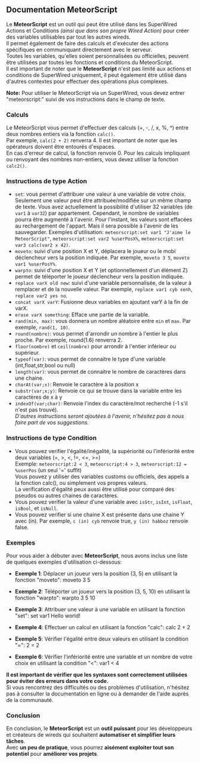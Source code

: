 ## Documentation MeteorScript

Le **MeteorScript** est un outil qui peut être utilisé dans les SuperWired Actions et Conditions *(ainsi que dans son propre Wired Action)* pour créer des variables utilisables par tout les autres wireds.  
Il permet également de faire des calculs et d'exécuter des actions spécifiques en communiquant directement avec le serveur.   
Toutes les variables, qu'elles soient personnalisées ou officielles, peuvent être utilisées par toutes les fonctions et conditions du MeteorScript.   
Il est important de noter que le **MeteorScript** n'est pas limité aux actions et conditions de SuperWired uniquement, il peut également être utilisé dans d'autres contextes pour effectuer des opérations plus complexes.

**Note:** Pour utiliser le MeteorScript via un SuperWired, vous devez entrer "meteorscript:" suivi de vos instructions dans le champ de texte.

### Calculs

Le MeteorScript vous permet d'effectuer des calculs (+, -, /, x, %, ^) entre deux nombres entiers via la fonction `calc()`.  
Par exemple, `calc(2 + 2)` renverra 4. Il est important de noter que les opérateurs doivent être entourés d'espaces.  
En cas d'erreur de calcul, la fonction renvoie 0. Pour les calculs impliquant ou renvoyant des nombres non-entiers, vous devez utiliser la fonction `calc2()`.

### Instructions de type Action
- `set`: vous permet d'attribuer une valeur à une variable de votre choix. Seulement une valeur peut être attribuée/modifiée sur un même champ de texte. 
Vous avez actuellement la possibilité d'utiliser 32 variables (de `var1` à `var32`) par appartement. Cependant, le nombre de variables pourra être augmenté à l'avenir. 
Pour l'instant, les valeurs sont effacées au rechargement de l'appart. Mais il sera possible à l'avenir de les sauvegarder.
Exemples d'utilisation: `meteorscript:set var1 "J'aime le MeteorScript"`, `meteorscript:set var2 %userPosX%`, `meteorscript:set var3 calc(var2 x 42)`.
- `moveto`: suivi d'une position X et Y, déplacera le joueur ou le mobi déclencheur vers la position indiquée. Par exemple, `moveto 3 5`, `moveto var1 %userPosY%`.
- `warpto`: suivi d'une position X et Y (et optionnellement d'un élément Z) permet de téléporter le joueur déclencheur vers la position indiquée.
- `replace varX old new`: suivi d'une variable personnalisée, de la valeur à remplacer et de la nouvelle valeur. Par exemple, `replace var1 cyb senh`, `replace var2 yes no`.
- `concat varX varY`: Fusionne deux variables en ajoutant varY à la fin de varX.
- `erase varX something`: Efface une partie de la variable. 
- `rand(min, max)`: vous donnera un nombre aléatoire entre `min` et `max`. Par exemple, `rand(1, 10)`.
- `round(nombre)`: vous permet d'arrondir un nombre à l'entier le plus proche. Par exemple, round(1.6) renverra 2.
- `floor(nombre)` et `ceil(nombre)` pour arrondir à l'entier inférieur ou supérieur.  
- `typeof(var)`: vous permet de connaitre le type d'une variable (int,float,str,bool ou null)
- `length(var)`: vous permet de connaitre le nombre de caractères dans une chaine.
- `charAt(var;x)`: Renvoie le caractère à la position x
- `substr(var;x;y)`: Renvoie ce qui se trouve dans la variable entre les caractères de x à y
- `indexOf(var;char)`: Renvoie l'index du caractère/mot recherché (-1 s'il n'est pas trouvé).  
*D'autres instructions seront ajoutées à l'avenir, n'hésitez pas à nous faire part de vos suggestions.*  

### Instructions de type Condition
- Vous pouvez verifier l'égalité/inégalité, la supériorité ou l'infériorité entre deux variables (=, >, <, !=, <=, >=)  
Exemple: `meteorscript:2 < 3`, `meteorscript:4 > 3`, `meteorscript:12 = %userPos` (un seul '=' suffit)  
Vous pouvez y utiliser des variables customs ou officiels, des appels a la fonction calc(), ou simplement vos propres valeurs.  
La verification d'égalité peux aussi être utilisé pour comparé des pseudos ou autres chaines de caractères.  
- Vous pouvez verifier la valeur d'une variable avec `isStr`, `isInt`, `isFloat`, `isBool`, et `isNull`.  
- Vous pouvez verifier si une chaine X est présente dans une chaine Y avec (in). Par exemple, `c (in) cyb` renvoie true, `y (in) habboz` renvoie false.

### Exemples
Pour vous aider à débuter avec **MeteorScript**, nous avons inclus une liste de quelques exemples d'utilisation ci-dessous:

- **Exemple 1**: Déplacer un joueur vers la position (3, 5) en utilisant la fonction "moveto":
    moveto 3 5

- **Exemple 2**: Téléporter un joueur vers la position (3, 5, 10) en utilisant la fonction "warpto":
    warpto 3 5 10

- **Exemple 3**: Attribuer une valeur à une variable en utilisant la fonction "set":
    set var1 Hello world!

- **Exemple 4**: Effectuer un calcul en utilisant la fonction "calc":
    calc 2 + 2

- **Exemple 5**: Vérifier l'égalité entre deux valeurs en utilisant la condition "=":
    2 = 2

- **Exemple 6**: Vérifier l'infériorité entre une variable et un nombre de votre choix en utilisant la condition "<":
    var1 < 4
    
**Il est important de vérifier que les syntaxes sont correctement utilisées pour éviter des erreurs dans votre code.**  
Si vous rencontrez des difficultés ou des problèmes d'utilisation, n'hésitez pas à consulter la documentation en ligne ou à demander de l'aide auprès de la communauté.  

### Conclusion

En conclusion, le **MeteorScript** est un **outil puissant** pour les développeurs et créateurs de wireds qui souhaitent **automatiser et simplifier leurs tâches**.   
Avec **un peu de pratique**, vous pourrez **aisément exploiter tout son potentiel** pour **améliorer vos projets**.  